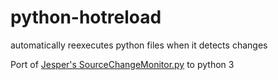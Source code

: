 # python-hotreload
automatically reexecutes python files when it detects changes

Port of [Jesper's SourceChangeMonitor.py](https://jesper.borgstrup.dk/2011/10/restart-python-program-if-source-has-been-modified/) to python 3
